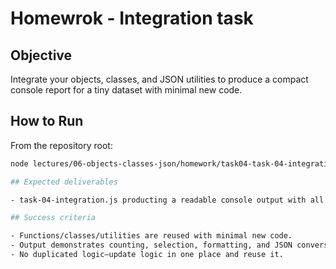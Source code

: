 # Homewrok - Integration task

## Objective

Integrate your objects, classes, and JSON utilities to produce a compact console report for a tiny dataset with minimal new code.

## How to Run

From the repository root:

```bash
node lectures/06-objects-classes-json/homework/task04-task-04-integration.js

## Expected deliverables

- task-04-integration.js producting a readable console output with all sections.

## Success criteria

- Functions/classes/utilities are reused with minimal new code.
- Output demonstrates counting, selection, formatting, and JSON conversion.
- No duplicated logic—update logic in one place and reuse it.


